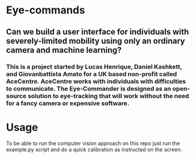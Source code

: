 # Eye-commands

## Can we build a user interface for individuals with severely-limited mobility using only an ordinary camera and machine learning?

### This is a project started by Lucas Henrique, Daniel Kashkett, and Giovanbattista Amato for a UK based non-profit called AceCentre. AceCentre works with individuals with difficulties to communicate. The Eye-Commander is designed as an open-source solution to eye-tracking that will work without the need for a fancy camera or expensive software. 

# Usage
To be able to run the computer vision approach on this repo just run the example.py script and do a quick calibration as instructed on the screen.
